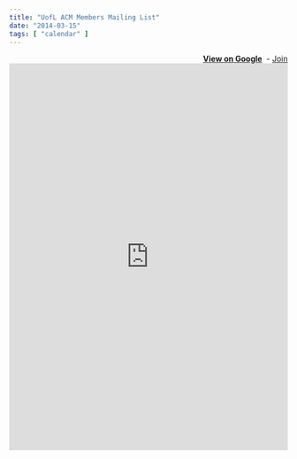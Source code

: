 ```yaml
---
title: "UofL ACM Members Mailing List"
date: "2014-03-15"
tags: [ "calendar" ]
---
```


<div align="right">
	<strong><a href="https://groups.google.com/forum/#!forum/uofl-acm-members" target="_blank" title="View group on Google">View on Google</a></strong>
	&nbsp;-&nbsp;<a href="https://groups.google.com/forum/#!forum/uofl-acm-members/join" target="_blank" title="Join the ACM Members Mailing List">Join</a>
</div>
<iframe id="forum_embed"
  src="https://groups.google.com/forum/embed/?place=forum/uofl-acm-members&showsearch=false&showpopout=false&showtabs=true&hideforumtitle=true"
  scrolling="no"
  frameborder="0"
  width="100%"
  height="700">
</iframe>

